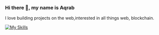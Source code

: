 ### Hi there 👋, **my name is Aqrab**
I love building projects on the web,interested in all things web, blockchain. 


[![My Skills](https://skillicons.dev/icons?i=html,css,js,react,nodejs,mongodb,express,redux,ts,graphql,solidity,postman,git,figma,perline-5)](https://skillicons.dev)



